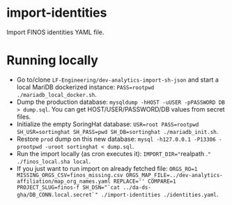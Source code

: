 # import-identities

Import FINOS identities YAML file.

# Running locally

- Go to/clone `LF-Engineering/dev-analytics-import-sh-json` and start a local MariDB dockerized instance: `PASS=rootpwd ./mariadb_local_docker.sh`.
- Dump the production database: `mysqldump -hHOST -uUSER -pPASSWORD DB > dump.sql`. You can get HOST/USER/PASSWORD/DB values from secret files.
- Initialize the empty SoringHat database: `USR=root PASS=rootpwd SH_USR=sortinghat SH_PASS=pwd SH_DB=sortinghat ./mariadb_init.sh`.
- Restore `prod` dump on this new database: `mysql -h127.0.0.1 -P13306 -prootpwd -uroot sortinghat < dump.sql`.
- Run the import locally (as cron executes it): `IMPORT_DIR="`realpath .`" ./finos_local.sha local`.
- If you just want to run import on already fetched file: `` ORGS_RO=1 MISSING_ORGS_CSV=finos_missing.csv ORGS_MAP_FILE=../dev-analytics-affiliation/map_org_names.yaml REPLACE='' COMPARE=1 PROJECT_SLUG=finos-f SH_DSN="`cat ../da-ds-gha/DB_CONN.local.secret`" ./import-identities ./identities.yaml ``.
